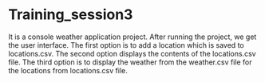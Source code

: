 # Training_session3

It is a console weather application project.
After running the project, we get the user interface.
The first option is to add a location which is saved to locations.csv.
The second option displays the contents of the locations.csv file.
The third option is to display the weather from the weather.csv file
for the locations from locations.csv file.
